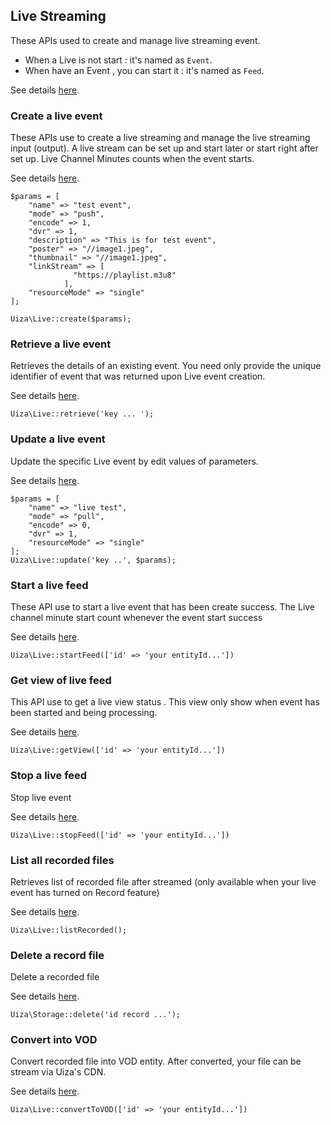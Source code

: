 ## Live Streaming
These APIs used to create and manage live streaming event.
* When a Live is not start : it's named as `Event`.
* When have an Event , you can start it : it's named as `Feed`.

See details [here](https://docs.uiza.io/#live-streaming).

### Create a live event

These APIs use to create a live streaming and manage the live streaming input (output). A live stream can be set up and start later or start right after set up. Live Channel Minutes counts when the event starts.

See details [here](https://docs.uiza.io/#create-a-live-event).

````
$params = [
    "name" => "test event",
    "mode" => "push",
    "encode" => 1,
    "dvr" => 1,
    "description" => "This is for test event",
    "poster" => "//image1.jpeg",
    "thumbnail" => "//image1.jpeg",
    "linkStream" => [
              "https://playlist.m3u8"
            ],
    "resourceMode" => "single"
];

Uiza\Live::create($params);
````

### Retrieve a live event

Retrieves the details of an existing event. You need only provide the unique identifier of event that was returned upon Live event creation.

See details [here](https://docs.uiza.io/#retrieve-a-live-event).

````
Uiza\Live::retrieve('key ... ');
````

### Update a live event

Update the specific Live event by edit values of parameters.

See details [here](https://docs.uiza.io/#update-a-live-event).

````
$params = [
    "name" => "live test",
    "mode" => "pull",
    "encode" => 0,
    "dvr" => 1,
    "resourceMode" => "single"
];
Uiza\Live::update('key ..', $params);
````

### Start a live feed

These API use to start a live event that has been create success. The Live channel minute start count whenever the event start success

See details [here](https://docs.uiza.io/#start-a-live-feed).

````
Uiza\Live::startFeed(['id' => 'your entityId...'])
````

### Get view of live feed

This API use to get a live view status . This view only show when event has been started and being processing.

See details [here](https://docs.uiza.io/#get-view-of-live-feed).

````
Uiza\Live::getView(['id' => 'your entityId...'])
````

### Stop a live feed

Stop live event

See details [here](https://docs.uiza.io/#stop-a-live-feed).

````
Uiza\Live::stopFeed(['id' => 'your entityId...'])
````

### List all recorded files

Retrieves list of recorded file after streamed (only available when your live event has turned on Record feature)

See details [here](https://docs.uiza.io/#list-all-recorded-files).

````
Uiza\Live::listRecorded();
````

### Delete a record file

Delete a recorded file

See details [here](https://docs.uiza.io/#delete-a-record-file).

````
Uiza\Storage::delete('id record ...');
````

### Convert into VOD

Convert recorded file into VOD entity. After converted, your file can be stream via Uiza's CDN.

See details [here](https://docs.uiza.io/#convert-into-vod).

````
Uiza\Live::convertToVOD(['id' => 'your entityId...'])
````
